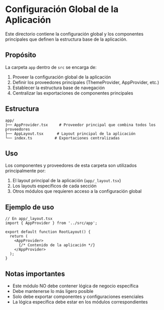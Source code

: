 # Configuración Global de la Aplicación

Este directorio contiene la configuración global y los componentes principales que definen la estructura base de la aplicación.

## Propósito

La carpeta `app` dentro de `src` se encarga de:

1. Proveer la configuración global de la aplicación
2. Definir los proveedores principales (ThemeProvider, AppProvider, etc.)
3. Establecer la estructura base de navegación
4. Centralizar las exportaciones de componentes principales

## Estructura

```
app/
├── AppProvider.tsx     # Proveedor principal que combina todos los proveedores
├── AppLayout.tsx      # Layout principal de la aplicación
└── index.ts          # Exportaciones centralizadas
```

## Uso

Los componentes y proveedores de esta carpeta son utilizados principalmente por:

1. El layout principal de la aplicación (`app/_layout.tsx`)
2. Los layouts específicos de cada sección
3. Otros módulos que requieren acceso a la configuración global

## Ejemplo de uso

```tsx
// En app/_layout.tsx
import { AppProvider } from '../src/app';

export default function RootLayout() {
  return (
    <AppProvider>
      {/* Contenido de la aplicación */}
    </AppProvider>
  );
}
```

## Notas importantes

- Este módulo NO debe contener lógica de negocio específica
- Debe mantenerse lo más ligero posible
- Solo debe exportar componentes y configuraciones esenciales
- La lógica específica debe estar en los módulos correspondientes 